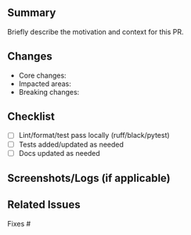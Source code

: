 ## Summary
Briefly describe the motivation and context for this PR.

## Changes
- Core changes:
- Impacted areas:
- Breaking changes:

## Checklist
- [ ] Lint/format/test pass locally (ruff/black/pytest)
- [ ] Tests added/updated as needed
- [ ] Docs updated as needed

## Screenshots/Logs (if applicable)

## Related Issues
Fixes #

